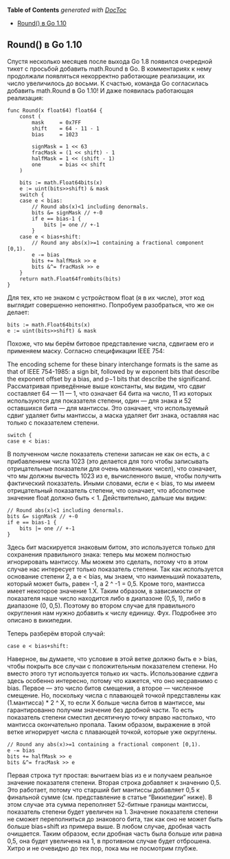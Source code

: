 <!-- START doctoc generated TOC please keep comment here to allow auto update -->
<!-- DON'T EDIT THIS SECTION, INSTEAD RE-RUN doctoc TO UPDATE -->
**Table of Contents**  *generated with [DocToc](https://github.com/thlorenz/doctoc)*

- [Round() в Go 1.10](#round-%D0%B2-go-110)

<!-- END doctoc generated TOC please keep comment here to allow auto update -->

## Round() в Go 1.10

Спустя несколько месяцев после выхода Go 1.8 появился очередной тикет с просьбой добавить math.Round в Go. В комментариях к нему продолжали появляться некорректно работающие реализации, их число увеличилось до восьми. К счастью, команда Go согласилась добавить math.Round в Go 1.10! И даже появилась работающая реализация:


    func Round(x float64) float64 {
        const (
            mask     = 0x7FF
            shift    = 64 - 11 - 1
            bias     = 1023
    
            signMask = 1 << 63
            fracMask = (1 << shift) - 1
            halfMask = 1 << (shift - 1)
            one      = bias << shift
        )
    
        bits := math.Float64bits(x)
        e := uint(bits>>shift) & mask
        switch {
        case e < bias:
            // Round abs(x)<1 including denormals.
            bits &= signMask // +-0
            if e == bias-1 {
                bits |= one // +-1
            }
        case e < bias+shift:
            // Round any abs(x)>=1 containing a fractional component [0,1).
            e -= bias
            bits += halfMask >> e
            bits &^= fracMask >> e
        }
        return math.Float64frombits(bits)
    }

Для тех, кто не знаком с устройством float (я в их числе), этот код выглядит совершенно непонятно. Попробуем разобраться, что же он делает:


    bits := math.Float64bits(x)
    e := uint(bits>>shift) & mask

Похоже, что мы берём битовое представление числа, сдвигаем его и применяем маску. Согласно спецификации IEEE 754:


The encoding scheme for these binary interchange formats is the same as that of IEEE 754-1985: a sign bit, followed by w exponent bits that describe the exponent offset by a bias, and p−1 bits that describe the significand.
Рассматривая приведённые выше константы, мы видим, что сдвиг составляет 64 — 11 — 1, что означает 64 бита на число, 11 из которых используются для показателя степени, один — для знака и 52 оставшихся бита — для мантиссы. Это означает, что используемый сдвиг удаляет биты мантиссы, а маска удаляет бит знака, оставляя нас только с показателем степени.


    switch {
    case e < bias:

В полученном числе показатель степени записан не как он есть, а с прибавлением числа 1023 (это делается для того чтобы записывать отрицательные показатели для очень маленьких чисел), что означает, что мы должны вычесть 1023 из e, вычисленного выше, чтобы получить фактический показатель. Иными словами, если e < bias, то мы имеем отрицательный показатель степени, что означает, что абсолютное значение float должно быть < 1. Действительно, дальше мы видим:


    // Round abs(x)<1 including denormals.
    bits &= signMask // +-0
    if e == bias-1 {
        bits |= one // +-1
    }

Здесь бит маскируется знаковым битом, это используется только для сохранения правильного знака: теперь мы можем полностью игнорировать мантиссу. Мы можем это сделать, потому что в этом случае нас интересует только показатель степени. Так как используется основание степени 2, а e < bias, мы знаем, что наименьший показатель, который может быть, равен -1, а 2 ^ -1 = 0,5. Кроме того, мантисса имеет некоторое значение 1.X. Таким образом, в зависимости от показателя наше число находится либо в диапазоне (0,5, 1), либо в диапазоне (0, 0,5). Поэтому во втором случае для правильного округления нам нужно добавить к числу единицу. Фух. Подробнее это описано в википедии.


Теперь разберём второй случай:


    case e < bias+shift:

Наверное, вы думаете, что условие в этой ветке должно быть e > bias, чтобы покрыть все случаи с положительным показателем степени. Но вместо этого тут используется только их часть. Использование сдвига здесь особенно интересно, потому что кажется, что оно несравнимо с bias. Первое — это число битов смещения, а второе — численное смещение. Но, поскольку числа с плавающей точкой представлены как (1.мантисса) * 2 ^ X, то если X больше числа битов в мантиссе, мы гарантированно получим значение без дробной части. То есть показатель степени сместил десятичную точку вправо настолько, что мантисса окончательно пропала. Таким образом, выражение в этой ветке игнорирует числа с плавающей точкой, которые уже округлены.


    // Round any abs(x)>=1 containing a fractional component [0,1).
    e -= bias
    bits += halfMask >> e
    bits &^= fracMask >> e

Первая строка тут простая: вычитаем bias из e и получаем реальное значение показателя степени. Вторая строка добавляет к значению 0,5. Это работает, потому что старший бит мантиссы добавляет 0,5 к финальной сумме (см. представление в статье “Википедии” ниже). В этом случае эта сумма переполняет 52-битные границы мантиссы, показатель степени будет увеличен на 1. Значение показателя степени не сможет переполниться до знакового бита, так как оно не может быть больше bias+shift из примера выше. В любом случае, дробная часть очищается. Таким образом, если дробная часть была больше или равна 0,5, она будет увеличена на 1, в противном случае будет отброшена. Хитро и не очевидно до тех пор, пока мы не посмотрим глубже.